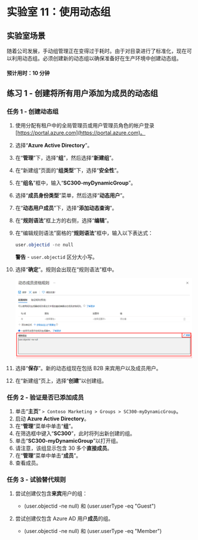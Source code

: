 ﻿---
lab:
    title: '11 - 使用动态组'
    learning path: '01'
    module: '模块 03 - 实现和管理外部标识'
---

# 实验室 11：使用动态组

## 实验室场景

随着公司发展，手动组管理正在变得过于耗时。由于对目录进行了标准化，现在可以利用动态组。必须创建新的动态组以确保准备好在生产环境中创建动态组。

#### 预计用时：10 分钟

## 练习 1 - 创建将所有用户添加为成员的动态组

### 任务 1 - 创建动态组

1. 使用分配有租户中的全局管理员或用户管理员角色的帐户登录 [https://portal.azure.com](https://portal.azure.com)。

2. 选择“**Azure Active Directory**”。

3. 在“**管理**”下，选择“**组**”，然后选择“**新建组**”。

4. 在“新建组”页面的“**组类型**”下，选择“**安全性**”。

5. 在“**组名**”框中，输入“**SC300-myDynamicGroup**”。

6. 选择“**成员身份类型**”菜单，然后选择“**动态用户**”。

7. 在“**动态用户成员**”下，选择“**添加动态查询**”。

8. 在“**规则语法**”框上方的右侧，选择“**编辑**”。

9. 在“编辑规则语法”窗格的“**规则语法**”框中，输入以下表达式：

    ```powershell
    user.objectid -ne null
    ```

    **警告** - `user.objectid` 区分大小写。

10. 选择“**确定**”。规则会出现在“规则语法”框中。

    ![显示“动态组成员资格规则”边栏选项卡的屏幕图像，其中突出显示了规则语法](./media/lp1-mod3-dynamic-group-membership-rule.png)

11. 选择“**保存**”。新的动态组现在包括 B2B 来宾用户以及成员用户。

12. 在“新建组”页上，选择“**创建**”以创建组。

### 任务 2 - 验证是否已添加成员

1. 单击“**主页**” `> Contoso Marketing > Groups > SC300-myDynamicGroup`。
2. 启动 **Azure Active Directory**。
3. 在“**管理**”菜单中单击“**组**”。
4. 在筛选框中键入“**SC300**”，此时将列出新创建的组。
5. 单击“**SC300-myDynamicGroup**”以打开组。
6. 请注意，该组显示包含 30 多个**直接成员**。
7. 在“**管理**”菜单中单击“**成员**”。
8. 查看成员。

### 任务 3 - 试验替代规则

1. 尝试创建仅包含**来宾**用户的组：
   - (user.objectid -ne null) 和 (user.userType -eq "Guest")

2. 尝试创建仅包含 Azure AD 用户**成员**的组。
   - (user.objectid -ne null) 和 (user.userType -eq "Member")
